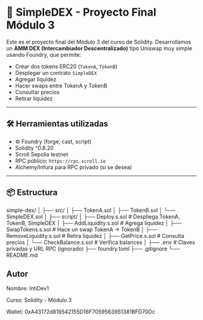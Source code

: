 # 🧪 SimpleDEX - Proyecto Final Módulo 3

Este es el proyecto final del Módulo 3 del curso de Solidity. Desarrollamos un **AMM DEX (Intercambiador Descentralizado)** tipo Uniswap muy simple usando Foundry, que permite:

- Crear dos tokens ERC20 (`TokenA`, `TokenB`)
- Desplegar un contrato `SimpleDEX`
- Agregar liquidez
- Hacer swaps entre TokenA y TokenB
- Consultar precios
- Retirar liquidez

---

## 🛠 Herramientas utilizadas

- ⚙️ Foundry (forge, cast, script)
- Solidity ^0.8.20
- Scroll Sepolia testnet
- RPC público: `https://rpc.scroll.io`
- Alchemy/Infura para RPC privado (si se desea)

---

## 📦 Estructura

simple-dex/
│
├── src/
│ ├── TokenA.sol
│ ├── TokenB.sol
│ └── SimpleDEX.sol
│
├── script/
│ ├── Deploy.s.sol # Despliega TokenA, TokenB, SimpleDEX
│ ├── AddLiquidity.s.sol # Agrega liquidez
│ ├── SwapTokens.s.sol # Hace un swap TokenA -> TokenB
│ ├── RemoveLiquidity.s.sol # Retira liquidez
│ ├── GetPrice.s.sol # Consulta precios
│ └── CheckBalance.s.sol # Verifica balances
│
├── .env # Claves privadas y URL RPC (ignorado)
├── foundry.toml
├── .gitignore
└── README.md


## Autor
Nombre: IntiDev1

Curso: Solidity - Módulo 3

Wallet: 0xA43172d819542155D16F7059563951381BFD70Dc

